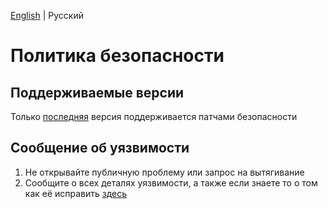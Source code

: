 [English](/SECURITY.md) | Русский

# Политика безопасности

## Поддерживаемые версии

Только [последняя](https://github.com/AlexeiCrystal/youtube-contain-ads-remover/releases/latest) версия поддерживается патчами безопасности

## Сообщение об уязвимости

1. Не открывайте публичную проблему или запрос на вытягивание
2. Сообщите о всех деталях уязвимости, а также если знаете то о том как её исправить [здесь](https://github.com/AlexeiCrystal/youtube-contain-ads-remover/security/advisories/new)
